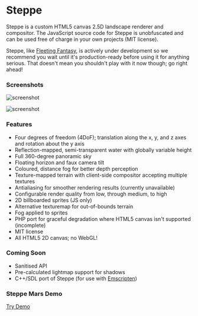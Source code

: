 Steppe
======

Steppe is a custom HTML5 canvas 2.5D landscape renderer and compositor. The
JavaScript source code for Steppe is unobfuscated and can be used free of
charge in your own projects (MIT license).

Steppe, like [Fleeting Fantasy](http://fleetingfantasy.com/), is actively under
development so we recommend you wait until it's production-ready before using
it for anything serious. That doesn't mean you shouldn't play with it now
though; go right ahead!

### Screenshots ###

![screenshot](http://fleetingfantasy.com/images/screenshots/007.jpg)

![screenshot](http://fleetingfantasy.com/images/screenshots/001.jpg)

### Features ###

* Four degrees of freedom (4DoF); translation along the x, y, and z axes and rotation about the y axis
* Reflection-mapped, semi-transparent water with globally variable height
* Full 360-degree panoramic sky
* Floating horizon and faux camera tilt
* Coloured, distance fog for better depth perception
* Texture-mapped terrain with client-side compositor accepting multiple textures
* Antialiasing for smoother rendering results (currently unavailable)
* Configurable render quality from low, through medium, to high
* 2D billboarded sprites (JS only)
* Alternative texturemap for out-of-bounds terrain
* Fog applied to sprites
* PHP port for graceful degradation where HTML5 canvas isn't supported (incomplete)
* MIT license
* All HTML5 2D canvas; no WebGL!

### Coming Soon ###

* Sanitised API
* Pre-calculated lightmap support for shadows
* C++/SDL port of Steppe (for use with [Emscripten](https://github.com/kripken/emscripten))

### Steppe Mars Demo ###

[Try Demo](http://steppe.fleetingfantasy.com/)
